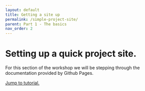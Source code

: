 ```yaml
---
layout: default
title: Getting a site up
permalink: /simple-project-site/
parent: Part 1 - The basics
nav_order: 2
---
```

# Setting up a quick project site.

For this section of the workshop we will be stepping through the documentation provided by Github Pages.

<a href="https://pages.github.com/">Jump to tutorial.</a>
